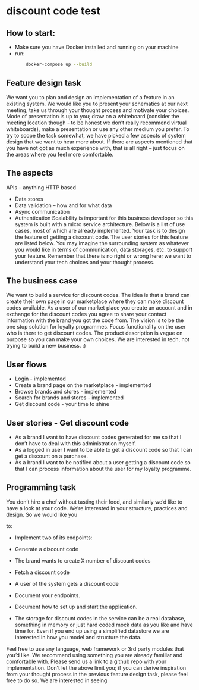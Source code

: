 # discount code test

## How to start:

- Make sure you have Docker installed and running on your machine
- run:
  ```bash
      docker-compose up --build
  ```

## Feature design task

We want you to plan and design an implementation of a feature in an existing system.
We would like you to present your schematics at our next meeting, take us through your
thought process and motivate your choices. Mode of presentation is up to you; draw on a
whiteboard (consider the meeting location though - to be honest we don’t really recommend virtual whiteboards), make a presentation or use any other medium you prefer.
To try to scope the task somewhat, we have picked a few aspects of system design that we want to hear more about. If there are aspects mentioned that you have not got as much experience with, that is all right – just focus on the areas where you feel more
comfortable.

## The aspects

APIs – anything HTTP based

- Data stores
- Data validation – how and for what data
- Async communication
- Authentication
  Scalability is important for this business developer so this system is built with a micro service architecture. Below is a list of use cases, most of which are already implemented.
  Your task is to design the feature of getting a discount code. The user stories for this feature are listed below. You may imagine the surrounding system as whatever you would like in terms of communication, data storages, etc. to support your feature.
  Remember that there is no right or wrong here; we want to understand your tech choices and your thought process.

## The business case

We want to build a service for discount codes. The idea is that a brand can create their own page in our marketplace where they can make discount codes available. As a user of our market place you create an account and in exchange for the discount codes you agree to share your contact information with the brand you got the code from. The vision
is to be the one stop solution for loyalty programmes.
Focus functionality on the user who is there to get discount codes. The product
description is vague on purpose so you can make your own choices. We are interested in
tech, not trying to build a new business. :)

## User flows

- Login - implemented
- Create a brand page on the marketplace - implemented
- Browse brands and stores - implemented
- Search for brands and stores - implemented
- Get discount code - your time to shine

## User stories - Get discount code

- As a brand I want to have discount codes generated for me so that I don’t have to deal
  with this administration myself.
- As a logged in user I want to be able to get a discount code so that I can get a discount
  on a purchase.
- As a brand I want to be notified about a user getting a discount code so that I can
  process information about the user for my loyalty programme.

## Programming task

You don’t hire a chef without tasting their food, and similarly we’d like to have a look at
your code. We’re interested in your structure, practices and design. So we would like you

to:

- Implement two of its endpoints:
- Generate a discount code
- The brand wants to create X number of discount codes
- Fetch a discount code
- A user of the system gets a discount code
- Document your endpoints.
- Document how to set up and start the application.

- The storage for discount codes in the service can be a real database, something in
  memory or just hard coded mock data as you like and have time for. Even if you end up
  using a simplified datastore we are interested in how you model and structure the data.

Feel free to use any language, web framework or 3rd party modules that you’d like.
We
recommend using something you are already familiar and comfortable with.
Please send us a link to a github repo with your implementation.
Don’t let the above limit you; if you can derive inspiration from your thought process in
the previous feature design task, please feel free to do so. We are interested in seeing
